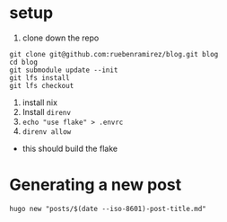 
# setup

1. clone down the repo
```
git clone git@github.com:ruebenramirez/blog.git blog
cd blog
git submodule update --init
git lfs install
git lfs checkout
```

1. install nix
1. Install `direnv`
1. `echo "use flake" > .envrc`
1. `direnv allow`
  - this should build the flake


# Generating a new post

```shell
hugo new "posts/$(date --iso-8601)-post-title.md"
```




